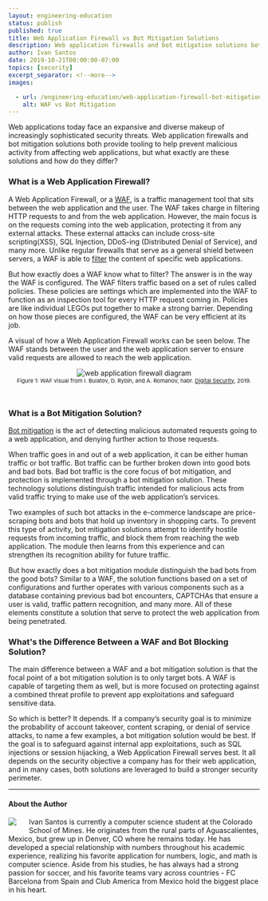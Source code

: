 ```yaml
---
layout: engineering-education
status: publish
published: true
title: Web Application Firewall vs Bot Mitigation Solutions
description: Web application firewalls and bot mitigation solutions both provide tooling to help prevent malicious activity from affecting web applications, but what exactly does each do and how do they differ?
author: Ivan Santos
date: 2019-10-21T00:00:00-07:00
topics: [security]
excerpt_separator: <!--more-->
images:

  - url: /engineering-education/web-application-firewall-bot-mitigation-comparison/hero.png
    alt: WAF vs Bot Mitigation
---
```

Web applications today face an expansive and diverse makeup of increasingly sophisticated security threats. Web application firewalls and bot mitigation solutions both provide tooling to help prevent malicious activity from affecting web applications, but what exactly are these solutions and how do they differ?

<!--more-->
### What is a Web Application Firewall?
A Web Application Firewall, or a [WAF](/blog/web-application-firewall-definition-website-security/), is a traffic management tool that sits between the web application and the user. The WAF takes charge in filtering HTTP requests to and from the web application. However, the main focus is on the requests coming into the web application, protecting it from any external attacks. These external attacks can include cross-site scripting(XSS), SQL Injection, DDoS-ing (Distributed Denial of Service), and many more. Unlike regular firewalls that serve as a general shield between servers, a WAF is able to [filter](/web-application-firewall/) the content of specific web applications.

But how exactly does a WAF know what to filter? The answer is in the way the WAF is configured. The WAF filters traffic based on a set of rules called policies. These policies are settings which are implemented into the WAF to function as an inspection tool for every HTTP request coming in. Policies are like individual LEGOs put together to make a strong barrier. Depending on how those pieces are configured, the WAF can be very efficient at its job.

A visual of how a Web Application Firewall works can be seen below. The WAF stands between the user and the web application server to ensure valid requests are allowed to reach the web application.

<div style="text-align: center; padding-bottom: 5%;">
<img style="padding: 0; margin:0;" src="/engineering-education/web-application-firewall-bot-mitigation-comparison/hero.png" alt="web application firewall diagram"><br>
<span style="font-size: 11px;">Figure 1: WAF visual from I. Bulatov, D. Rybin, and A. Romanov, habr. <a href="https://habr.com/en/company/dsec/blog/454592/">Digital Security</a>, 2019.<span>
</div>


### What is a Bot Mitigation Solution?
[Bot mitigation](https://www.section.io/modules/shieldsquare-bot-management/) is the act of detecting malicious automated requests going to a web application, and denying further action to those requests.

When traffic goes in and out of a web application, it can be either human traffic or bot traffic. Bot traffic can be further broken down into good bots and bad bots. Bad bot traffic is the core focus of bot mitigation, and protection is implemented through a bot mitigation solution. These technology solutions distinguish traffic intended for malicious acts from valid traffic trying to make use of the web application’s services.

Two examples of such bot attacks in the e-commerce landscape are price-scraping bots and bots that hold up inventory in shopping carts. To prevent this type of activity, bot mitigation solutions attempt to identify hostile requests from incoming traffic, and block them from reaching the web application. The module then learns from this experience and can strengthen its recognition ability for future traffic.

But how exactly does a bot mitigation module distinguish the bad bots from the good bots? Similar to a WAF, the solution functions based on a set of configurations and further operates with various components such as a database containing previous bad bot encounters, CAPTCHAs that ensure a user is valid, traffic pattern recognition, and many more. All of these elements constitute a solution that serve to protect the web application from being penetrated.

### What's the Difference Between a WAF and Bot Blocking Solution?
The main difference between a WAF and a bot mitigation solution is that the focal point of a bot mitigation solution is to only target bots. A WAF is capable of targeting them as well, but is more focused on protecting against a combined threat profile to prevent app exploitations and safeguard sensitive data.

So which is better? It depends. If a company’s security goal is to minimize the probability of account takeover, content scraping, or denial of service attacks, to name a few examples, a bot mitigation solution would be best. If the goal is to safeguard against internal app exploitations, such as SQL injections or session hijacking, a Web Application Firewall serves best. It all depends on the security objective a company has for their web application, and in many cases, both solutions are leveraged to build a stronger security perimeter.

---

#### About the Author
<img style="float: left; padding-right: 5%; margin-bottom: 10px;" src="/assets/images/education/authors/ivan-santos.png">Ivan Santos is currently a computer science student at the Colorado School of Mines. He originates from the rural parts of Aguascalientes, Mexico, but grew up in Denver, CO where he remains today. He has developed a special relationship with numbers throughout his academic experience, realizing his favorite application for numbers, logic, and math is computer science. Aside from his studies, he has always had a strong passion for soccer, and his favorite teams vary across countries - FC Barcelona from Spain and Club America from Mexico hold the biggest place in his heart.
